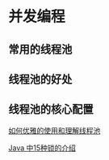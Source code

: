 
# 并发编程

## 常用的线程池

## 线程池的好处

## 线程池的核心配置

[如何优雅的使用和理解线程池](https://mp.weixin.qq.com/s/lfGe3ZLP9MKaVCAr_x4kpQ)

[Java 中15种锁的介绍](https://segmentfault.com/a/1190000017766364)